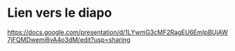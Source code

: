 # Lien vers le diapo

https://docs.google.com/presentation/d/1LYwmG3cMF2RagEU6EmIpBUjAW7jFQMDwemi6vA4o3dM/edit?usp=sharing